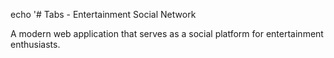 echo '# Tabs - Entertainment Social Network

A modern web application that serves as a social platform for entertainment enthusiasts. 
